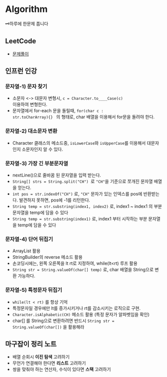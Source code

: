 # Algorithm
🗝하루에 한문제 풉니다<br>
## LeetCode
- [문제풀이](https://velog.io/@16fekim?tag=%EC%95%8C%EA%B3%A0%EB%A6%AC%EC%A6%98)

## 인프런 인강
### 문자열-1) 문자 찾기
- 소문자 <-> 대문자 변형시, <code>c = Character.to____Case(c) </code> 이용하여 변형한다.
- 문자열에서 for-each 문을 돌릴때, <code>for(char c : str.toCharArray){} </code> 의 형태로, char 배열을 이용해서 for문을 돌려야 한다.
### 문자열-2) 대소문자 변환
- Character 클래스의 메소드중, <code>isLowerCase</code>와 <code>isUpperCase</code>를 이용해서 대문자인지 소문자인지 알 수 있다. 
### 문자열-3) 가장 긴 부분문자열
- nextLine()으로 줄바꿈 된 문자열을 입력 받는다.
- <code>String[] strs = String.split("CH") </code>로 <code>"CH"</code>을 기준으로 쪼개진 문자열 배열을 얻는다.
- <code>int pos = str.indexOf("CH")</code> 로, <code>"CH"</code> 문자가 있는 인덱스를 pos에 반환받는다. 발견하지 못하면, pos에 -1를 리턴한다.
- <code>String temp = str.substring(index1, index2)</code> 로, index1 ~ index1 의 부분 문자열을 temp에 담을 수 있다
- <code>String temp = str.substring(index1)</code> 로, index1 부터 시작하는 부분 문자열을 temp에 담을 수 있다
### 문자열-4) 단어 뒤집기
- ArrayList<String> 활용
- StringBuilder의 reverse 메소드 활용
- 손코딩시에는, 왼쪽 오른쪽을 lt rt로 지정하여, while(lt<rt) 루프 활용
- <code>String str = String.valueOf(char[] temp)</code> 로, char 배열을 String으로 변환 가능하다.
### 문자열-5) 특정문자 뒤집기
- <code>while(lt < rt)</code> 를 항상 기억
- 특정문자일 경우에만 lt를 증가시키거나 rt를 감소시키는 로직으로 구현.
- <code>Character.isAlphabetic(CH)</code> 메소드 활용 (특정 문자가 알파벳임을 확인)
- char[] 를 String으로 변환하려면 반드시 <code>String str = String.valueOf(char[])</code> 을 활용해라

## 마구잡이 정리 노트
- 배열 순회시 <strong>이진 탐색</strong> 고려하기
- 무언가 연결해야 한다면 <strong>리스트</strong> 고려하기
- 쌍을 맞춰야 하는 연산자, 수식이 있다면 <strong>스택</strong> 고려하기
